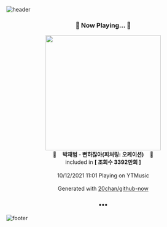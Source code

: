 ![header](https://capsule-render.vercel.app/api?type=wave&height=170&section=header&text=Hi.%20I'm%20SHIFT&fontColor=090707&fontAlignX=45&fontAlignY=65&fontSize=100)

<h3 align="center">🎵 Now Playing... 🎵</h3>
<p align="center">
  <a href="https://music.youtube.com/watch?v=X0PqkT_dnxs">
    <img width="300" src="https://i.ytimg.com/vi/X0PqkT_dnxs/sddefault.jpg?sqp=-oaymwEWCJADEOEBIAQqCghqEJQEGHgg6AJIWg&rs">
  </a>
  <br>
  🎵&nbsp&nbsp&nbsp <b>박재범 - 뻔하잖아(피처링: 오케이션)</b> &nbsp&nbsp&nbsp🎵
  <br>
  included in <b>[ 조회수 3392만회 ]</b>
  
  <br />
  <br />
  10/12/2021 11:01 Playing on YTMusic
  <br />
  <br />
  Generated with <a href="https://github.com/20chan/github-now">20chan/github-now</a>
</p>

<h3 align="center">•••</h3>

![footer](https://capsule-render.vercel.app/api?type=wave&height=150&section=footer)
